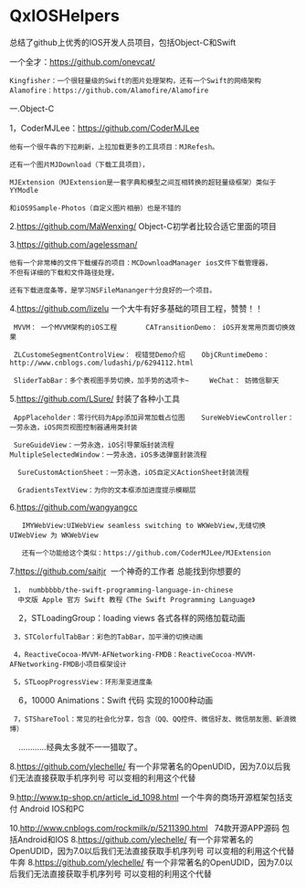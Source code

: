 # QxIOSHelpers
总结了github上优秀的IOS开发人员项目，包括Object-C和Swift

一个全才：https://github.com/onevcat/
    
    Kingfisher：一个很轻量级的Swift的图片处理架构，还有一个Swift的网络架构Alamofire：https://github.com/Alamofire/Alamofire
    
一.Object-C

1，CoderMJLee：https://github.com/CoderMJLee
    
    他有一个很牛犇的下拉刷新，上拉加载更多的工具项目：MJRefesh。
    
    还有一个图片MJDownload（下载工具项目），
    
    MJExtension（MJExtension是一套字典和模型之间互相转换的超轻量级框架）类似于YYModle
    
    和iOS9Sample-Photos（自定义图片相册）也是不错的
    
2.https://github.com/MaWenxing/   Object-C初学者比较合适它里面的项目


3.https://github.com/agelessman/   

    他有一个非常棒的文件下载缓存的项目：MCDownloadManager ios文件下载管理器，
    不但有详细的下载和文件路径处理，

    还有下载进度条等，是学习NSFileMananger十分良好的一个项目。

4.https://github.com/lizelu 一个大牛有好多基础的项目工程，赞赞！！


     MVVM： 一个MVVM架构的iOS工程       CATransitionDemo： iOS开发常用页面切换效果
     
     ZLCustomeSegmentControlView： 视错觉Demo介绍    ObjCRuntimeDemo： http://www.cnblogs.com/ludashi/p/6294112.html
     
     SliderTabBar：多个表视图手势切换，加手势的选项卡~     WeChat： 妨微信聊天

5.https://github.com/LSure/  封装了各种小工具


     AppPlaceholder：零行代码为App添加异常加载占位图    SureWebViewController：一劳永逸，iOS网页视图控制器通用类封装
     
     SureGuideView：一劳永逸，iOS引导蒙版封装流程        MultipleSelectedWindow：一劳永逸，iOS多选弹窗封装流程
     
      SureCustomActionSheet：一劳永逸，iOS自定义ActionSheet封装流程   
      
      GradientsTextView：为你的文本框添加进度提示模糊层
      
 6.https://github.com/wangyangcc
 
 
       IMYWebView:UIWebView seamless switching to WKWebView,无缝切换 UIWebView 为 WKWebView
       
       还有一个功能给这个类似：https://github.com/CoderMJLee/MJExtension
 7.https://github.com/saitjr  一个神奇的工作者 总能找到你想要的
 
    
    
     1， numbbbbb/the-swift-programming-language-in-chinese
      中文版 Apple 官方 Swift 教程《The Swift Programming Language》

     2，STLoadingGroup：loading views 各式各样的网络加载动画

     3，STColorfulTabBar：彩色的TabBar，加平滑的切换动画

     4，ReactiveCocoa-MVVM-AFNetworking-FMDB：ReactiveCocoa-MVVM-AFNetworking-FMDB小项目框架设计

     5，STLoopProgressView：环形渐变进度条
     
     6，10000 Animations：Swift 代码 实现的1000种动画
     
     7，STShareTool：常见的社会化分享，包含（QQ、QQ控件、微信好友、微信朋友圈、新浪微博）
     ............经典太多就不一一猎取了。
     
8.https://github.com/ylechelle/ 有一个非常著名的OpenUDID，因为7.0以后我们无法直接获取手机序列号 可以变相的利用这个代替

9.http://www.tp-shop.cn/article_id_1098.html 一个牛奔的商场开源框架包括支付 Android IOS和PC

10.http://www.cnblogs.com/rockmilk/p/5211390.html   74款开源APP源码 包括Android和IOS
8.https://github.com/ylechelle/ 有一个非常著名的OpenUDID，因为7.0以后我们无法直接获取手机序列号 可以变相的利用这个代替牛奔
8.https://github.com/ylechelle/ 有一个非常著名的OpenUDID，因为7.0以后我们无法直接获取手机序列号 可以变相的利用这个代替
